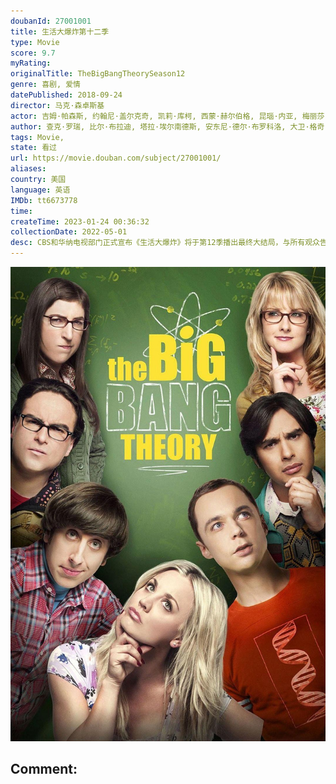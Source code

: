 ```yaml
---
doubanId: 27001001
title: 生活大爆炸第十二季
type: Movie
score: 9.7
myRating: 
originalTitle: TheBigBangTheorySeason12
genre: 喜剧, 爱情
datePublished: 2018-09-24
director: 马克·森卓斯基
actor: 吉姆·帕森斯, 约翰尼·盖尔克奇, 凯莉·库柯, 西蒙·赫尔伯格, 昆瑙·内亚, 梅丽莎·劳奇, 马伊姆·拜力克, 凯文·苏斯曼, 卡尔·潘, 凯文·史密斯, 戴维·图埃纳, 琳赛·卡夫, 查斯蒂·巴勒斯特罗斯, 艾伦·德杰尼勒斯, 莎拉·米歇尔·盖拉, 乔·曼根尼罗, 卡德罗莎·奥娜·卡罗尔, 杰瑞·奥康奈尔, 金伯莉·布鲁克斯, 基思·卡拉丹, 乔万尼贝加拉诺, 西娅拉·蕾妮, 特勒, 比尔·奈, 尼尔·德格拉塞·泰森, 凯西·贝茨, 马克·哈米尔, 克里斯汀·芭伦斯基, 雷吉娜·金, 鲍勃·纽哈特, 劳伦·拉普库斯, 拉蒂·古普塔, 帕梅拉·阿德龙, 布莱恩·史密斯, 约书亚·马林纳, 布莱恩·波塞恩, 布莱恩·乔治, 威尔·惠顿, 约翰·罗斯·鲍伊, 蒂凡尼·卡门斯, 托德·吉贝哈恩, 西恩·奥斯汀
author: 查克·罗瑞, 比尔·布拉迪, 塔拉·埃尔南德斯, 安东尼·德尔·布罗科洛, 大卫·格奇, 埃里克·卡普兰, 玛丽亚·法拉利, 史蒂夫·霍兰德, 史蒂文·莫拉
tags: Movie, 
state: 看过
url: https://movie.douban.com/subject/27001001/
aliases: 
country: 美国
language: 英语
IMDb: tt6673778
time: 
createTime: 2023-01-24 00:36:32
collectionDate: 2022-05-01
desc: CBS和华纳电视部门正式宣布《生活大爆炸》将于第12季播出最终大结局，与所有观众告别。最后一季将于9月24日于CBS开播，并于明年5月全剧终。
---
```


![image](assets/p2535085957.jpg)

Comment: 
---

